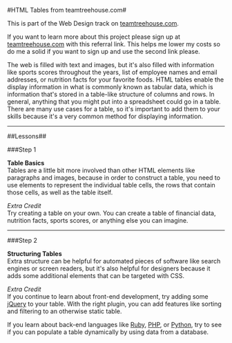 #HTML Tables from teamtreehouse.com#

This is part of the Web Design track on [teamtreehouse.com](http://teamtreehouse.com/tracks/web-design).

If you want to learn more about this project please sign up at [teamtreehouse.com](http://referrals.trhou.se/dustinleer) with this referral link. This helps me lower my costs so do me a solid if you want to sign up and use the second link please.


The web is filled with text and images, but it's also filled with information like sports scores throughout the years, list of employee names and email addresses, or nutrition facts for your favorite foods. HTML tables enable the display information in what is commonly known as tabular data, which is information that's stored in a table-like structure of columns and rows. In general, anything that you might put into a spreadsheet could go in a table. There are many use cases for a table, so it's important to add them to your skills because it's a very common method for displaying information.

* * *

##Lessons##

###Step 1

**Table Basics**  
Tables are a little bit more involved than other HTML elements like paragraphs and images, because in order to construct a table, you need to use elements to represent the individual table cells, the rows that contain those cells, as well as the table itself.

*Extra Credit*  
Try creating a table on your own. You can create a table of financial data, nutrition facts, sports scores, or anything else you can imagine.

* * *


###Step 2

**Structuring Tables**  
Extra structure can be helpful for automated pieces of software like search engines or screen readers, but it's also helpful for designers because it adds some additional elements that can be targeted with CSS.


*Extra Credit*  
If you continue to learn about front-end development, try adding some [jQuery](http://teamtreehouse.com/library/jquery-basics) to your table. With the right plugin, you can add features like sorting and filtering to an otherwise static table.

If you learn about back-end languages like [Ruby](http://teamtreehouse.com/library/ruby-basics), [PHP](http://teamtreehouse.com/tracks/php-development), or [Python](http://teamtreehouse.com/library/python-basics), try to see if you can populate a table dynamically by using data from a database.
